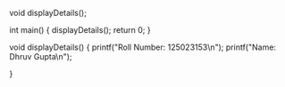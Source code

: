 void displayDetails();

int main() {
    displayDetails();
    return 0;
}

void displayDetails() {
    printf("Roll Number: 125023153\n");
    printf("Name: Dhruv Gupta\n");

}



